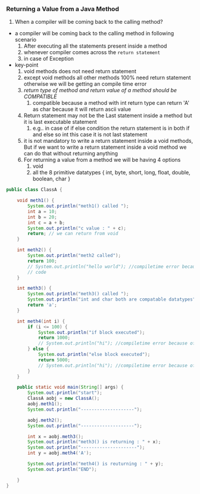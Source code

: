 ### Returning a Value from a Java Method 
1. When a compiler will be coming back to the calling method?
- a compiler will be coming back to the calling method in following scenario
	1. After executing all the statements present inside a method
	2. whenever compiler comes across the `return statement`
	3. in case of Exception 
- key-point 
	1. void methods does not need return statement 
	2. except void methods all other methods 100% need return statement otherwise we will be getting an compile time error 
	3. *return type of method and return value of a method should be COMPATIBLE*
		1. compatible because a method with int return type can return 'A' as char because it will return ascii value 
	4. Return statement may not be the Last statement inside a method but it is last executable statement 
		1. e.g.. in case of if else condition the return statement is in both if and else so int this case it is not last statement
	5. it is not mandatory to write a return statement inside a void methods, But if we want to write a return statement inside a void method we can do that without returning anything
	6. For returning a value from a method we will be having 4 options
		1. void 
		2. all the 8 primitive datatypes { int, byte, short, long, float, double, boolean, char }

```java 
public class ClassA {

    void meth1() {
        System.out.println("meth1() called ");
        int a = 10;
        int b = 20;
        int c = a + b;
        System.out.println("c value : " + c);
        return; // we can return from void
    }

    int meth2() {
        System.out.println("meth2 called");
        return 100;
        // System.out.println("hello world"); //compiletime error because of unreachable
        // code
    }

    int meth3() {
        System.out.println("meth3() called ");
        System.out.println("int and char both are compatable datatypes");
        return 'a';
    }

    int meth4(int i) {
        if (i <= 100) {
            System.out.println("if block executed");
            return 1000;
            // System.out.println("hi"); //compiletime error because of unreachable code
        } else {
            System.out.println("else block executed");
            return 5000;
            // System.out.println("hi"); //compiletime error because of unreachable code
        }
    }

    public static void main(String[] args) {
        System.out.println("start");
        ClassA aobj = new ClassA();
        aobj.meth1();
        System.out.println("--------------------");

        aobj.meth2();
        System.out.println("--------------------");

        int x = aobj.meth3();
        System.out.println("meth3() is returning : " + x);
        System.out.println("---------------------");
        int y = aobj.meth4('A');

        System.out.println("meth4() is reuturning : " + y);
        System.out.println("END");

    }
}
```